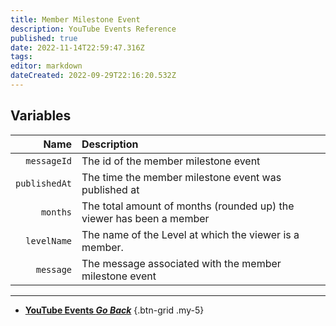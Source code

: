 ```yaml
---
title: Member Milestone Event
description: YouTube Events Reference
published: true
date: 2022-11-14T22:59:47.316Z
tags: 
editor: markdown
dateCreated: 2022-09-29T22:16:20.532Z
---
```


## Variables
Name | Description
----:|:------------
`messageId` | The id of the member milestone event
`publishedAt` | The time the member milestone event was published at
`months` | The total amount of months (rounded up) the viewer has been a member
`levelName` | The name of the Level at which the viewer is a member.
`message` | The message associated with the member milestone event

---

- [<i class="mdi mdi-chevron-left"></i>**YouTube Events *Go Back***](/en/Platforms/YouTube/Events)
{.btn-grid .my-5}